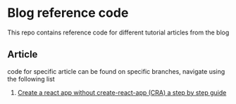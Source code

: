 # Blog reference code
This repo contains reference code for different tutorial articles from the blog

## Article
code for specific article can be found on specific branches, navigate using the following list

1. [Create a react app without create-react-app (CRA) a step by step guide](https://github.com/Yvad60/blog-code-references/tree/create-react-app-from-scratch)
